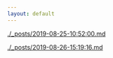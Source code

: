 ```yaml
---
layout: default
---
```


[./_posts/2019-08-25-10:52:00.md](./_posts/2019-08-25-10:52:00.md)

[./_posts/2019-08-26-15:19:16.md](./_posts/2019-08-26-15:19:16.md)

